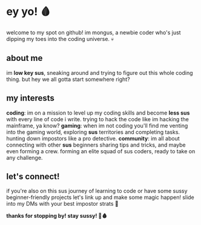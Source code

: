 # ey yo! 🩸

welcome to my spot on github! im mongus, a newbie coder who's just dipping my toes into the coding universe. 💀

## about me

im **low key sus**, sneaking around and trying to figure out this whole coding thing. but hey we all gotta start somewhere right?

## my interests

  **coding**: im on a mission to level up my coding skills and become **less sus** with every line of code i write. trying to hack the code like im hacking the mainframe, ya know?
  **gaming**: when im not coding you'll find me venting into the gaming world, exploring **sus** territories and completing tasks. hunting down impostors like a pro detective.
  **community**: im all about connecting with other **sus** beginners sharing tips and tricks, and maybe even forming a crew. forming an elite squad of sus coders, ready to take on any challenge.

## let's connect!

if you're also on this sus journey of learning to code or have some sussy beginner-friendly projects let's link up and make some magic happen! slide into my DMs with your best impostor strats 🔫

**thanks for stopping by! stay sussy! 🔪🩸**
